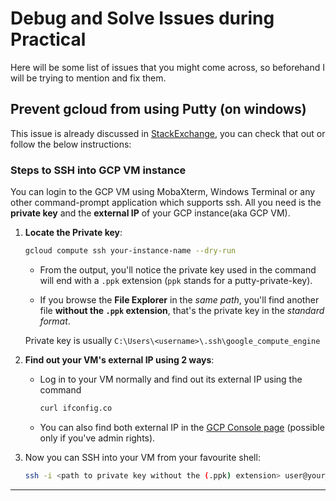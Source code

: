 # Debug and Solve Issues during Practical

Here will be some list of issues that you might come across, so beforehand I will be trying to mention and fix them.

## Prevent gcloud from using Putty (on windows)

This issue is already discussed in [StackExchange](https://superuser.com/questions/1281977/prevent-gcloud-from-using-putty-google-cloud-sdk-on-windows), you can check that out or follow the below instructions:

### Steps to SSH into GCP VM instance

You can login to the GCP VM using MobaXterm, Windows Terminal or any other command-prompt application which supports ssh. All you need is the **private key** and the **external IP** of your GCP instance(aka GCP VM).

1. **Locate the Private key**:

    ```bash
    gcloud compute ssh your-instance-name --dry-run
    ```

    - From the output, you'll notice the private key used in the command will end with a `.ppk` extension (`ppk` stands for a putty-private-key).

    - If you browse the **File Explorer** in the *same path*, you'll find another file **without the `.ppk` extension**, that's the private key in the *standard format*.

    Private key is usually `C:\Users\<username>\.ssh\google_compute_engine`

2. **Find out your VM's external IP using 2 ways**:

    - Log in to your VM normally and find out its external IP using the command

      ```bash
      curl ifconfig.co
      ```

    - You can also find both external IP in the [GCP Console page](https://console.cloud.google.com/compute/instances) (possible only if you've admin rights).

3. Now you can SSH into your VM from your favourite shell:

    ```bash
    ssh -i <path to private key without the (.ppk) extension> user@your_instance_IP
    ```

---
